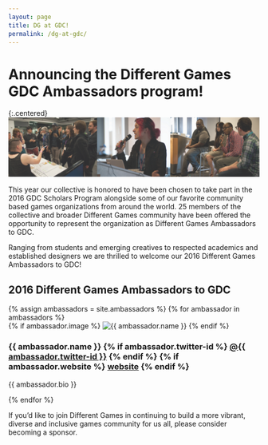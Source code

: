 ```yaml
---
layout: page
title: DG at GDC!
permalink: /dg-at-gdc/
---
```


# Announcing the Different Games GDC Ambassadors program!

{:.centered}
![alt text](/images/dg-at-gdc-1.png "Image of Different Games Conference 2014")

<div class="ambassadors-text">
  <p>This year our collective is honored to have been chosen to take part in the 2016 GDC Scholars Program alongside some of our favorite community based games organizations from around the world. 25 members of the collective and broader Different Games community have been offered the opportunity to represent the organization as Different Games Ambassadors to GDC. </p>
  <p>Ranging from students and emerging creatives to respected academics and established designers we are thrilled to welcome our 2016 Different Games Ambassadors to GDC!</p>
</div>

<div class="ambassdors-header">
  <h2>2016 Different Games Ambassadors to GDC</h2>
</div>

<div class="ambassadors">
  {% assign ambassadors = site.ambassadors %}
  {% for ambassador in ambassadors %}
  <div class="ambassador row">
    {% if ambassador.image %}
    <img src="{{ ambassador.image }}" alt="{{ ambassador.name }}" class="col-xs-12 col-md-3"></img>
    {% endif %}
    <div class="col-xs-12 col-md-9">
      <h3>{{ ambassador.name }} 
        {% if ambassador.twitter-id %}
          <a href="https://twitter.com/{{ambassador.twitter-id}}">@{{ ambassador.twitter-id }}</a> 
        {% endif %}
        {% if ambassador.website %}
          <a href="{{ambassador.website}}">website</a>
        {% endif %}
        </h3>
      <p>{{ ambassador.bio }}</p>
    </div>
  </div>
  {% endfor %}
</div>

If you’d like to join Different Games in continuing to build a more vibrant, diverse and inclusive games community for us all, please consider becoming a sponsor.